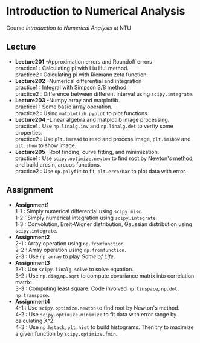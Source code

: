 # Introduction to Numerical Analysis
Course _Introduction to Numerical Analysis_ at NTU

## Lecture
  - **Lecture201** -Approximation errors and Roundoff errors<br />
  practice1 : Calculating pi with Liu Hui method.<br />
  practice2 : Calculating pi with Riemann zeta function.<br />
  - **Lecture202** -Numerical differential and integration<br />
  practice1 : Integral with Simpson 3/8 method.<br />
  practice2 : Difference between different interval using `scipy.integrate`.<br />
  - **Lecture203** -Numpy array and matplotlib.<br />
  practice1 : Some basic array operation.<br />
  practice2 : Using `matplotlib.pyplot` to plot functions.<br />
  - **Lecture204** -Linear algebra and matplotlib image processing.<br />
  practice1 : Use `np.linalg.inv` and `np.linalg.det` to verfiy some properties.<br />
  practice2 : Use `plt.imread` to read and process image, `plt.imshow` and `plt.show` to show image.<br />
  - **Lecture205** -Root finding, curve fitting, and minimization.<br />
  practice1 : Use `scipy.optimize.newton` to find root by Newton's method, and build arcsin, arccos functions.<br />
  practice2 : Use `np.polyfit` to fit, `plt.errorbar` to plot data with error.<br />
  
## Assignment
  - **Assignment1**<br />
  1-1 : Simply numerical differential using `scipy.misc`.<br/>
  1-2 : Simply numerical integration using `scipy.integrate`.<br />
  1-3 : Convolution, Breit-Wigner distribution, Gaussian distribution using `scipy.integrate`.<br />
  - **Assignment2**<br />
  2-1 : Array operation using `np.fromfunction`.<br />
  2-2 : Array operation using `np.fromfunction`.<br />
  2-3 : Use `np.array` to play _Game of Life_.<br />
  - **Assignment3**<br />
  3-1 : Use `scipy.linalg.solve` to solve equation.<br />
  3-2 : Use `np.diag`,`np.sqrt` to compute covariance matrix into correlation matrix.<br />
  3-3 : Computing least square. Code involved `np.linspace`, `np.dot`, `np.transpose`.<br />
  - **Assignment4**<br />
  4-1 : Use `scipy.optimize.newton` to find root by Newton's method.<br />
  4-2 : Use `scipy.optimize.minimize` to fit data with error range by calculating X^2.<br />
  4-3 : Use `np.hstack`, `plt.hist` to build histograms. Then try to maximize a given function by `scipy.optimize.fmin`.<br />
